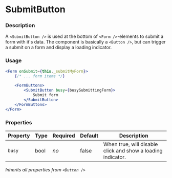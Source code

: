 # SubmitButton

### Description
A `<SubmitButton />` is used at the bottom of `<Form />`-elements to submit a form
with it's data. The component is basically a `<Button />`, but can trigger a submit on a form
and display a loading indicator.

### Usage
```jsx
<Form onSubmit={this._submitMyForm}>
    {/* ... form items */}
    
    <FormButtons>
        <SubmitButton busy={busySubmittingForm}>
            Submit form
        </SubmitButton>
    </FormButtons>
</Form>

```

### Properties
| Property | Type | Required | Default | Description |
| --- | --- | --- | --- | --- |
| `busy` | bool | *no* | false | When true, will disable click and show a loading indicator. |

*Inherits all properties from `<Button />`*
